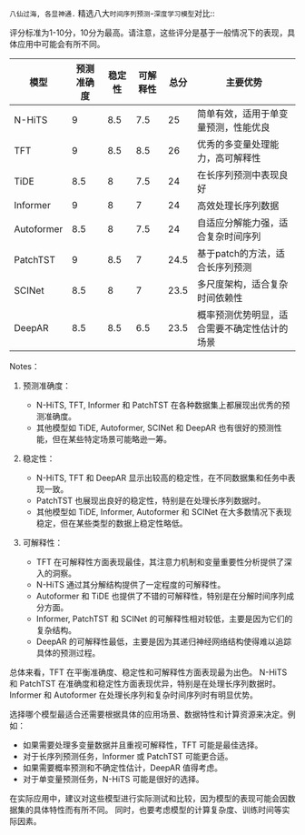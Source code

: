`八仙过海, 各显神通.` 精选八大`时间序列预测`-`深度学习模型`对比::

评分标准为1-10分，10分为最高。请注意，这些评分是基于一般情况下的表现，具体应用中可能会有所不同。

| 模型       | 预测准确度 | 稳定性 | 可解释性 | 总分 | 主要优势                                           |
|------------|------------|--------|----------|------|---------------------------------------------------|
| N-HiTS     | 9          | 8.5    | 7.5      | 25   | 简单有效，适用于单变量预测，性能优良               |
| TFT        | 9          | 8.5    | 8.5      | 26   | 优秀的多变量处理能力，高可解释性                   |
| TiDE       | 8.5        | 8      | 7.5      | 24   | 在长序列预测中表现良好                             |
| Informer   | 9          | 8      | 7        | 24   | 高效处理长序列数据                                 |
| Autoformer | 8.5        | 8      | 7.5      | 24   | 自适应分解能力强，适合复杂时间序列                 |
| PatchTST   | 9          | 8.5    | 7        | 24.5 | 基于patch的方法，适合长序列预测                    |
| SCINet     | 8.5        | 8      | 7        | 23.5 | 多尺度架构，适合复杂时间依赖性                     |
| DeepAR     | 8.5        | 8.5    | 6.5      | 23.5 | 概率预测优势明显，适合需要不确定性估计的场景      |

Notes：

1. 预测准确度：
   - N-HiTS, TFT, Informer 和 PatchTST 在各种数据集上都展现出优秀的预测准确度。
   - 其他模型如 TiDE, Autoformer, SCINet 和 DeepAR 也有很好的预测性能，但在某些特定场景可能略逊一筹。

2. 稳定性：
   - N-HiTS, TFT 和 DeepAR 显示出较高的稳定性，在不同数据集和任务中表现一致。
   - PatchTST 也展现出良好的稳定性，特别是在处理长序列数据时。
   - 其他模型如 TiDE, Informer, Autoformer 和 SCINet 在大多数情况下表现稳定，但在某些类型的数据上稳定性略低。

3. 可解释性：
   - TFT 在可解释性方面表现最佳，其注意力机制和变量重要性分析提供了深入的洞察。
   - N-HiTS 通过其分解结构提供了一定程度的可解释性。
   - Autoformer 和 TiDE 也提供了不错的可解释性，特别是在分解时间序列成分方面。
   - Informer, PatchTST 和 SCINet 的可解释性相对较低，主要是因为它们的复杂结构。
   - DeepAR 的可解释性最低，主要是因为其递归神经网络结构使得难以追踪具体的预测过程。

总体来看，TFT 在平衡准确度、稳定性和可解释性方面表现最为出色。
N-HiTS 和 PatchTST 在准确度和稳定性方面表现优异，特别是在处理长序列数据时。
Informer 和 Autoformer 在处理长序列和复杂时间序列时有明显优势。

选择哪个模型最适合还需要根据具体的应用场景、数据特性和计算资源来决定。例如：
- 如果需要处理多变量数据并且重视可解释性，TFT 可能是最佳选择。
- 对于长序列预测任务，Informer 或 PatchTST 可能更合适。
- 如果需要概率预测和不确定性估计，DeepAR 值得考虑。
- 对于单变量预测任务，N-HiTS 可能是很好的选择。

在实际应用中，建议对这些模型进行实际测试和比较，因为模型的表现可能会因数据集的具体特性而有所不同。
同时，也要考虑模型的计算复杂度、训练时间等实际因素。
